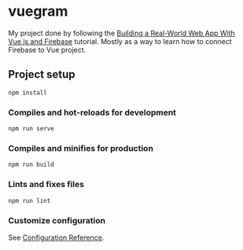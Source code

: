 # vuegram

My project done by following the [Building a Real-World Web App With Vue.js and Firebase](https://savvyapps.com/blog/definitive-guide-building-web-app-vuejs-firebase) tutorial.
Mostly as a way to learn how to connect Firebase to Vue project.

## Project setup
```
npm install
```

### Compiles and hot-reloads for development
```
npm run serve
```

### Compiles and minifies for production
```
npm run build
```

### Lints and fixes files
```
npm run lint
```

### Customize configuration
See [Configuration Reference](https://cli.vuejs.org/config/).
